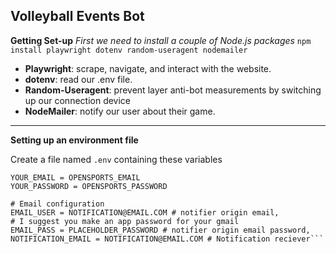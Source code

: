 
**Volleyball Events Bot**
-
**Getting Set-up**
*First we need to install a couple of Node.js packages*
`npm install playwright dotenv random-useragent nodemailer`

- **Playwright**: scrape, navigate, and interact with the website.
- **dotenv**: read our .env file.
- **Random-Useragent**: prevent layer anti-bot measurements by switching up our connection device
- **NodeMailer**: notify our user about their game.

---
**Setting up an environment file**

Create a file named `.env` containing these variables
```# Login configuration
YOUR_EMAIL = OPENSPORTS_EMAIL
YOUR_PASSWORD = OPENSPORTS_PASSWORD

# Email configuration
EMAIL_USER = NOTIFICATION@EMAIL.COM # notifier origin email,
# I suggest you make an app password for your gmail
EMAIL_PASS = PLACEHOLDER_PASSWORD # notifier origin email password, 
NOTIFICATION_EMAIL = NOTIFICATION@EMAIL.COM # Notification reciever```